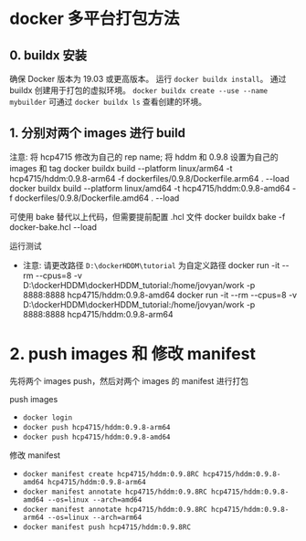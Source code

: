 # docker 多平台打包方法

## 0. buildx 安装
确保 Docker 版本为 19.03 或更高版本。
运行 `docker buildx install`。
通过 buildx 创建用于打包的虚拟环境。 `docker buildx create --use --name mybuilder`
可通过 `docker buildx ls` 查看创建的环境。

## 1. 分别对两个 images 进行 build
注意: 将 hcp4715 修改为自己的 rep name; 将 hddm 和 0.9.8 设置为自己的 images 和 tag
docker buildx build --platform linux/arm64 -t hcp4715/hddm:0.9.8-arm64 -f dockerfiles/0.9.8/Dockerfile.arm64 . --load
docker buildx build --platform linux/amd64 -t hcp4715/hddm:0.9.8-amd64 -f dockerfiles/0.9.8/Dockerfile.amd64 . --load

可使用 bake 替代以上代码，但需要提前配置 .hcl 文件
docker buildx bake -f docker-bake.hcl --load

运行测试
- 注意: 请更改路径 `D:\dockerHDDM\tutorial` 为自定义路径
docker run -it --rm --cpus=8 -v D:\dockerHDDM\dockerHDDM_tutorial:/home/jovyan/work -p 8888:8888 hcp4715/hddm:0.9.8-amd64
docker run -it --rm --cpus=8 -v D:\dockerHDDM\dockerHDDM_tutorial:/home/jovyan/work -p 8888:8888 hcp4715/hddm:0.9.8-arm64


# 2. push images 和 修改 manifest

先将两个 images push，然后对两个 images 的 manifest 进行打包

push images
- `docker login`
- `docker push hcp4715/hddm:0.9.8-arm64`
- `docker push hcp4715/hddm:0.9.8-amd64`

修改 manifest
- `docker manifest create hcp4715/hddm:0.9.8RC hcp4715/hddm:0.9.8-amd64 hcp4715/hddm:0.9.8-arm64`
- `docker manifest annotate hcp4715/hddm:0.9.8RC hcp4715/hddm:0.9.8-amd64 --os=linux --arch=amd64`
- `docker manifest annotate hcp4715/hddm:0.9.8RC hcp4715/hddm:0.9.8-arm64 --os=linux --arch=arm64`
- `docker manifest push hcp4715/hddm:0.9.8RC`